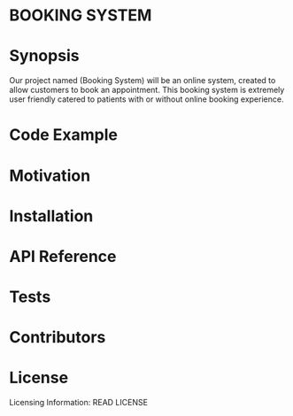 BOOKING SYSTEM
==


Synopsis
==
Our project named (Booking System) will be an online system, created to allow customers to book an appointment. This booking system is extremely user friendly catered to patients with or without online booking experience. 

Code Example
==

Motivation
==

Installation
==

API Reference
==

Tests
==

Contributors
==

License
==
Licensing Information: READ LICENSE
